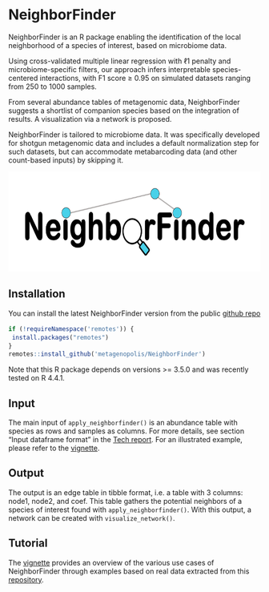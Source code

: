 
<!-- README.md is generated from README.Rmd. Please edit that file -->

# NeighborFinder

<!-- badges: start -->

<!-- badges: end -->

NeighborFinder is an R package enabling the identification of the local
neighborhood of a species of interest, based on microbiome data.

Using cross-validated multiple linear regression with ℓ1 penalty and
microbiome-specific filters, our approach infers interpretable
species-centered interactions, with F1 score ≥ 0.95 on simulated
datasets ranging from 250 to 1000 samples.

From several abundance tables of metagenomic data, NeighborFinder
suggests a shortlist of companion species based on the integration of
results. A visualization via a network is proposed.

NeighborFinder is tailored to microbiome data. It was specifically
developed for shotgun metagenomic data and includes a default
normalization step for such datasets, but can accommodate metabarcoding
data (and other count-based inputs) by skipping it.

<p align="center">

<img src="man/figures/Logo_NeighborFinder_white.jpg" width="700" height="200" alt="logo">
</p>

## Installation

You can install the latest NeighborFinder version from the public
[github repo](https://github.com/metagenopolis/NeighborFinder)

<!-- [repo](https://forge.inrae.fr/metagenopolis/neighborfinder) with: -->

<!-- ```{r install, eval=FALSE} -->

<!-- install.packages("remotes") -->

<!-- library(remotes) -->

<!-- remotes::install_gitlab( -->

<!--   repo = "metagenopolis/NeighborFinder", -->

<!--   host = "forge.inrae.fr", -->

<!--   auth_token = "nFp2JVVouQzas-MyBwS2" -->

<!-- ) -->

<!-- ``` -->

``` r
if (!requireNamespace('remotes')) {
 install.packages("remotes") 
}
remotes::install_github('metagenopolis/NeighborFinder')
```

Note that this R package depends on versions \>= 3.5.0 and was recently
tested on R 4.4.1.

## Input

The main input of `apply_neighborfinder()` is an abundance table with
species as rows and samples as columns. For more details, see section
“Input dataframe format” in the [Tech
report](articles/NeighborFinder_technical_report.html). For an
illustrated example, please refer to the
[vignette](articles/NeighborFinder_vignette.html).

## Output

The output is an edge table in tibble format, i.e. a table with 3
columns: node1, node2, and coef. This table gathers the potential
neighbors of a species of interest found with `apply_neighborfinder()`.
With this output, a network can be created with `visualize_network()`.

## Tutorial

The [vignette](articles/NeighborFinder_vignette.html) provides an
overview of the various use cases of NeighborFinder through examples
based on real data extracted from this
[repository](https://doi.org/10.57745/7IVO3E).
